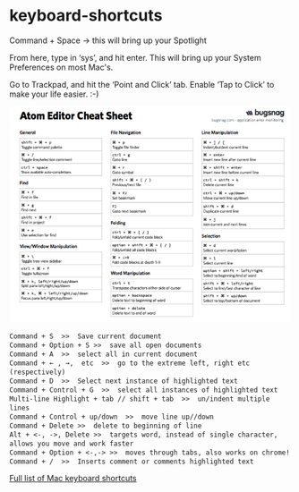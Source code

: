 # keyboard-shortcuts

Command + Space → this will bring up your Spotlight

From here, type in ‘sys’, and hit enter. This will bring up your System Preferences on most Mac's.

Go to Trackpad, and hit the ‘Point and Click’ tab. Enable ‘Tap to Click’ to make your life easier. :-)

<a href="http://d2wy8f7a9ursnm.cloudfront.net/atom-editor-cheat-sheet.pdf"><img src="assets/AtomShortcuts.png"></a>


<!-- Demo: -->

	Command + S  >>  Save current document
	Command + Option + S >>  save all open documents
	Command + A  >>  select all in current document
	Command + ← , →,  etc  >>  go to the extreme left, right etc (respectively)
	Command + D  >>  Select next instance of highlighted text
	Command + Control + G  >>  select all instances of highlighted text
	Multi-line Highlight + tab // shift + tab  >>  un/indent multiple lines
	Command + Control + up/down  >>  move line up//down
	Command + Delete >>  delete to beginning of line
	Alt + <-, ->, Delete >>  targets word, instead of single character, allows you move and work faster
	Command + Option + <-,-> >>  moves through tabs, also works on chrome!
	Command + /  >>  Inserts comment or comments highlighted text

<a href="https://support.apple.com/en-us/HT201236">Full list of Mac keyboard shortcuts</a>

<!-- ShiftIt >>   examples.. -->

<!-- ?? -->
